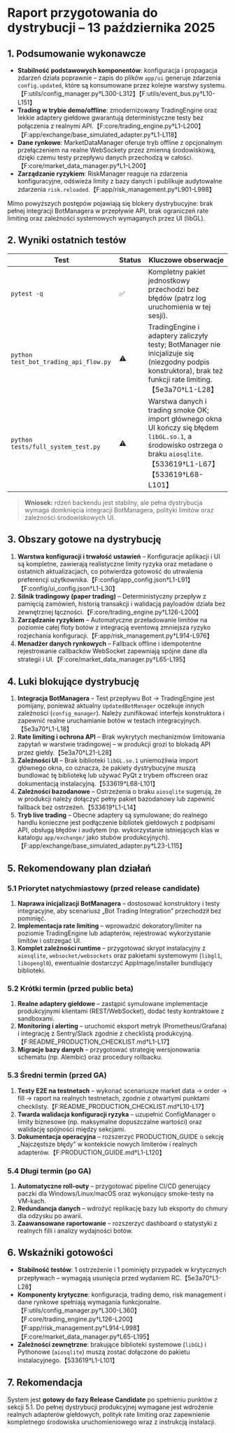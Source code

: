 # Raport przygotowania do dystrybucji – 13 października 2025

## 1. Podsumowanie wykonawcze
- **Stabilność podstawowych komponentów**: konfiguracja i propagacja zdarzeń działa poprawnie – zapis do plików `app/ui` generuje zdarzenia `config.updated`, które są konsumowane przez kolejne warstwy systemu.【F:utils/config_manager.py†L300-L312】【F:utils/event_bus.py†L10-L151】
- **Trading w trybie demo/offline**: zmodernizowany TradingEngine oraz lekkie adaptery giełdowe gwarantują deterministyczne testy bez połączenia z realnymi API.【F:core/trading_engine.py†L1-L200】【F:app/exchange/base_simulated_adapter.py†L1-L118】
- **Dane rynkowe**: MarketDataManager oferuje tryb offline z opcjonalnym przełączeniem na realne WebSockety przez zmienną środowiskową, dzięki czemu testy przepływu danych przechodzą w całości.【F:core/market_data_manager.py†L1-L200】
- **Zarządzanie ryzykiem**: RiskManager reaguje na zdarzenia konfiguracyjne, odświeża limity z bazy danych i publikuje audytowalne zdarzenia `risk.reloaded`.【F:app/risk_management.py†L901-L998】

Mimo powyższych postępów pojawiają się blokery dystrybucyjne: brak pełnej integracji BotManagera w przepływie API, brak ograniczeń rate limiting oraz zależności systemowych wymaganych przez UI (libGL).

## 2. Wyniki ostatnich testów
| Test | Status | Kluczowe obserwacje |
| ---- | ------ | ------------------- |
| `pytest -q` | ✅ | Kompletny pakiet jednostkowy przechodzi bez błędów (patrz log uruchomienia w tej sesji). |
| `python test_bot_trading_api_flow.py` | ⚠️ | TradingEngine i adaptery zaliczyły testy; BotManager nie inicjalizuje się (niezgodny podpis konstruktora), brak też funkcji rate limiting.【5e3a70†L1-L28】 |
| `python tests/full_system_test.py` | ⚠️ | Warstwa danych i trading smoke OK; import głównego okna UI kończy się błędem `libGL.so.1`, a środowisko ostrzega o braku `aiosqlite`.【533619†L1-L67】【533619†L68-L101】 |

> **Wniosek:** rdzeń backendu jest stabilny, ale pełna dystrybucja wymaga domknięcia integracji BotManagera, polityki limitów oraz zależności środowiskowych UI.

## 3. Obszary gotowe na dystrybucję
1. **Warstwa konfiguracji i trwałość ustawień** – Konfiguracje aplikacji i UI są kompletne, zawierają realistyczne limity ryzyka oraz metadane o ostatnich aktualizacjach, co potwierdza gotowość do utrwalenia preferencji użytkownika.【F:config/app_config.json†L1-L91】【F:config/ui_config.json†L1-L30】
2. **Silnik tradingowy (paper trading)** – Deterministyczny przepływ z pamięcią zamówień, historią transakcji i walidacją payloadów działa bez zewnętrznej łączności.【F:core/trading_engine.py†L126-L200】
3. **Zarządzanie ryzykiem** – Automatyczne przeładowanie limitów na poziomie całej floty botów z integracją eventową zmniejsza ryzyko rozjechania konfiguracji.【F:app/risk_management.py†L914-L976】
4. **Menadżer danych rynkowych** – Fallback offline i idempotentne rejestrowanie callbacków WebSocket zapewniają spójne dane dla strategii i UI.【F:core/market_data_manager.py†L65-L195】

## 4. Luki blokujące dystrybucję
1. **Integracja BotManagera** – Test przepływu Bot → TradingEngine jest pomijany, ponieważ aktualny `UpdatedBotManager` oczekuje innych zależności (`config_manager`). Należy zunifikować interfejs konstruktora i zapewnić realne uruchamianie botów w testach integracyjnych.【5e3a70†L1-L18】
2. **Rate limiting i ochrona API** – Brak wykrytych mechanizmów limitowania zapytań w warstwie tradingowej – w produkcji grozi to blokadą API przez giełdy.【5e3a70†L21-L28】
3. **Zależności UI** – Brak biblioteki `libGL.so.1` uniemożliwia import głównego okna, co oznacza, że pakiety dystrybucyjne muszą bundlować tę bibliotekę lub używać PyQt z trybem offscreen oraz dokumentacją instalacyjną.【533619†L68-L101】
4. **Zależności bazodanowe** – Ostrzeżenia o braku `aiosqlite` sugerują, że w produkcji należy dołączyć pełny pakiet bazodanowy lub zapewnić fallback bez ostrzeżeń.【533619†L1-L14】
5. **Tryb live trading** – Obecne adaptery są symulowane; do realnego handlu konieczne jest podłączenie bibliotek giełdowych z podpisami API, obsługą błędów i audytem (np. wykorzystanie istniejących klas w katalogu `app/exchange/` jako stubów produkcyjnych).【F:app/exchange/base_simulated_adapter.py†L23-L115】

## 5. Rekomendowany plan działań
### 5.1 Priorytet natychmiastowy (przed release candidate)
1. **Naprawa inicjalizacji BotManagera** – dostosować konstruktory i testy integracyjne, aby scenariusz „Bot Trading Integration” przechodził bez pominięć.
2. **Implementacja rate limiting** – wprowadzić dekoratory/limiter na poziomie TradingEngine lub adapterów, rejestrować wykorzystanie limitów i ostrzegać UI.
3. **Komplet zależności runtime** – przygotować skrypt instalacyjny z `aiosqlite`, `websocket/websockets` oraz pakietami systemowymi (`libgl1`, `libopengl0`), ewentualnie dostarczyć AppImage/installer bundlujący biblioteki.

### 5.2 Krótki termin (przed public beta)
1. **Realne adaptery giełdowe** – zastąpić symulowane implementacje produkcyjnymi klientami (REST/WebSocket), dodać testy kontraktowe z sandboxami.
2. **Monitoring i alerting** – uruchomić eksport metryk (Prometheus/Grafana) i integrację z Sentry/Slack zgodnie z checklistą produkcyjną.【F:README_PRODUCTION_CHECKLIST.md†L1-L17】
3. **Migracje bazy danych** – przygotować strategię wersjonowania schematu (np. Alembic) oraz procedury rollbacku.

### 5.3 Średni termin (przed GA)
1. **Testy E2E na testnetach** – wykonać scenariusze market data → order → fill → raport na realnych testnetach, zgodnie z otwartymi punktami checklisty.【F:README_PRODUCTION_CHECKLIST.md†L10-L17】
2. **Twarda walidacja konfiguracji ryzyka** – uzupełnić ConfigManager o limity biznesowe (np. maksymalne dopuszczalne wartości) oraz walidację spójności między sekcjami.
3. **Dokumentacja operacyjna** – rozszerzyć PRODUCTION_GUIDE o sekcję „Najczęstsze błędy” w kontekście nowych limiterów i realnych adapterów.【F:PRODUCTION_GUIDE.md†L1-L120】

### 5.4 Długi termin (po GA)
1. **Automatyczne roll-outy** – przygotować pipeline CI/CD generujący paczki dla Windows/Linux/macOS oraz wykonujący smoke-testy na VM-kach.
2. **Redundancja danych** – wdrożyć replikację bazy lub eksporty do chmury dla odzysku po awarii.
3. **Zaawansowane raportowanie** – rozszerzyć dashboard o statystyki z realnych filli i analizy wydajności botów.

## 6. Wskaźniki gotowości
- **Stabilność testów**: 1 ostrzeżenie i 1 pominięty przypadek w krytycznych przepływach – wymagają usunięcia przed wydaniem RC.【5e3a70†L1-L28】
- **Komponenty krytyczne**: konfiguracja, trading demo, risk management i dane rynkowe spełniają wymagania funkcjonalne.【F:utils/config_manager.py†L300-L360】【F:core/trading_engine.py†L126-L200】【F:app/risk_management.py†L914-L998】【F:core/market_data_manager.py†L65-L195】
- **Zależności zewnętrzne**: brakujące biblioteki systemowe (`libGL`) i Pythonowe (`aiosqlite`) muszą zostać dołączone do pakietu instalacyjnego.【533619†L1-L101】

## 7. Rekomendacja
System jest **gotowy do fazy Release Candidate** po spełnieniu punktów z sekcji 5.1. Do pełnej dystrybucji produkcyjnej wymagane jest wdrożenie realnych adapterów giełdowych, polityk rate limiting oraz zapewnienie kompletnego środowiska uruchomieniowego wraz z instrukcją instalacji.
